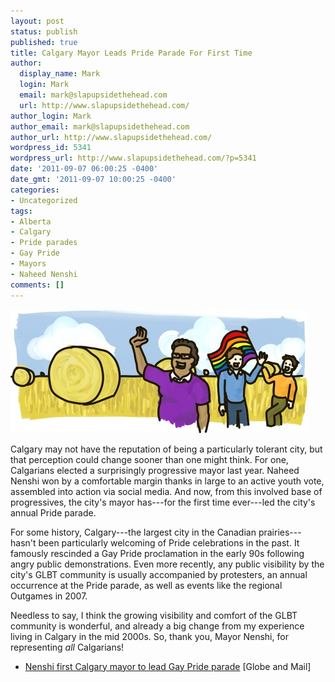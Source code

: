 ```yaml
---
layout: post
status: publish
published: true
title: Calgary Mayor Leads Pride Parade For First Time
author:
  display_name: Mark
  login: Mark
  email: mark@slapupsidethehead.com
  url: http://www.slapupsidethehead.com/
author_login: Mark
author_email: mark@slapupsidethehead.com
author_url: http://www.slapupsidethehead.com/
wordpress_id: 5341
wordpress_url: http://www.slapupsidethehead.com/?p=5341
date: '2011-09-07 06:00:25 -0400'
date_gmt: '2011-09-07 10:00:25 -0400'
categories:
- Uncategorized
tags:
- Alberta
- Calgary
- Pride parades
- Gay Pride
- Mayors
- Naheed Nenshi
comments: []
---
```

![People parade through a field of hay.](/wp-content/media/2011/09/calgary-pride.jpg "Calgary may not actually be as pictured.")

Calgary may not have the reputation of being a particularly tolerant city, but that perception could change sooner than one might think. For one, Calgarians elected a surprisingly progressive mayor last year. Naheed Nenshi won by a comfortable margin thanks in large to an active youth vote, assembled into action via social media. And now, from this involved base of progressives, the city's mayor has---for the first time ever---led the city's annual Pride parade.

For some history, Calgary---the largest city in the Canadian prairies---hasn't been particularly welcoming of Pride celebrations in the past. It famously rescinded a Gay Pride proclamation in the early 90s following angry public demonstrations. Even more recently, any public visibility by the city's GLBT community is usually accompanied by protesters, an annual occurrence at the Pride parade, as well as events like the regional Outgames in 2007.

Needless to say, I think the growing visibility and comfort of the GLBT community is wonderful, and already a big change from my experience living in Calgary in the mid 2000s. So, thank you, Mayor Nenshi, for representing _all_ Calgarians!

- [Nenshi first Calgary mayor to lead Gay Pride parade](http://www.theglobeandmail.com/news/national/prairies/nenshi-first-calgary-mayor-to-lead-gay-pride-parade/article2153333/) [Globe and Mail]
